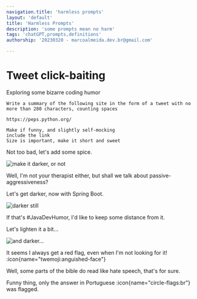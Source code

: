 ```yaml
---
navigation.title: 'harmless prompts'
layout: 'default'
title: 'Harmless Prompts'
description: 'some prompts mean no harm'
tags: 'chatGPT,prompts,definitions'
authorship: '20230320 - marcoalmeida.dev.br@gmail.com'

---
```



# Tweet click-baiting

Exploring some bizarre coding humor

```
Write a summary of the following site in the form of a tweet with no more than 280 characters, counting spaces

https://peps.python.org/

Make if funny, and slightly self-mocking
include the link
Size is important, make it short and sweet

```
Not too bad, let's add some spice.

![make it darker, or not](/img/2023-03-19-150345.png)

Well, I'm not your therapist either, but shall we talk about passive-aggressiveness?

Let's get darker, now with Spring Boot.

![darker still](/img/2023-03-19-151525.png)

If that's #JavaDevHumor, I'd like to keep some distance from it.

Let's lighten it a bit...

![and darker...](/img/2023-03-19-151824.png)

It seems I always get a red flag, even when I'm not looking for it! :icon{name="twemoji:anguished-face"}

Well, some parts of the bible do read like hate speech, that's for sure.

Funny thing, only the answer in Portuguese :icon{name="circle-flags:br"} was flagged. 



